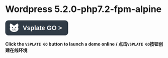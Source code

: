 # Wordpress 5.2.0-php7.2-fpm-alpine

<a href="https://www.vsplate.com/?docker-compose=https://github.com/vsplate/dcenvs/wordpress/5.2.0-php7.2-fpm-alpine"><img alt="VSPLATE GO" src="https://raw.githubusercontent.com/vsplate/images/master/vsgo_btn.png" width="200px"></a>

**Click the `VSPLATE GO` button to launch a demo online / 点击`VSPLATE GO`按钮创建在线环境**